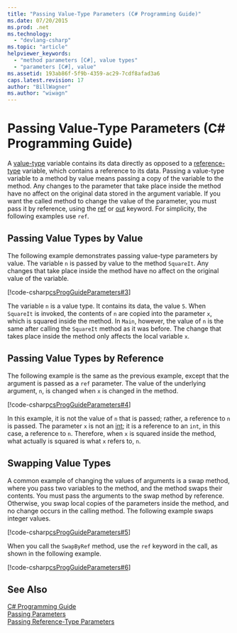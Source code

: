 ```yaml
---
title: "Passing Value-Type Parameters (C# Programming Guide)"
ms.date: 07/20/2015
ms.prod: .net
ms.technology: 
  - "devlang-csharp"
ms.topic: "article"
helpviewer_keywords: 
  - "method parameters [C#], value types"
  - "parameters [C#], value"
ms.assetid: 193ab86f-5f9b-4359-ac29-7cdf8afad3a6
caps.latest.revision: 17
author: "BillWagner"
ms.author: "wiwagn"
---
```

# Passing Value-Type Parameters (C# Programming Guide)
A [value-type](../../../csharp/language-reference/keywords/value-types.md) variable contains its data directly as opposed to a [reference-type](../../../csharp/language-reference/keywords/reference-types.md) variable, which contains a reference to its data. Passing a value-type variable to a method by value means passing a copy of the variable to the method. Any changes to the parameter that take place inside the method have no affect on the original data stored in the argument variable. If you want the called method to change the value of the parameter, you must pass it by reference, using the [ref](../../../csharp/language-reference/keywords/ref.md) or [out](../../../csharp/language-reference/keywords/out.md) keyword. For simplicity, the following examples use `ref`.  
  
## Passing Value Types by Value  
 The following example demonstrates passing value-type parameters by value. The variable `n` is passed by value to the method `SquareIt`. Any changes that take place inside the method have no affect on the original value of the variable.  
  
 [!code-csharp[csProgGuideParameters#3](../../../csharp/programming-guide/classes-and-structs/codesnippet/CSharp/passing-value-type-parameters_1.cs)]  
  
 The variable `n` is a value type. It contains its data, the value `5`. When `SquareIt` is invoked, the contents of `n` are copied into the parameter `x`, which is squared inside the method. In `Main`, however, the value of `n` is the same after calling the `SquareIt` method as it was before. The change that takes place inside the method only affects the local variable `x`.  
  
## Passing Value Types by Reference  
 The following example is the same as the previous example, except that the argument is passed as a `ref` parameter. The value of the underlying argument, `n`, is changed when `x` is changed in the method.  
  
 [!code-csharp[csProgGuideParameters#4](../../../csharp/programming-guide/classes-and-structs/codesnippet/CSharp/passing-value-type-parameters_2.cs)]  
  
 In this example, it is not the value of `n` that is passed; rather, a reference to `n` is passed. The parameter `x` is not an [int](../../../csharp/language-reference/keywords/int.md); it is a reference to an `int`, in this case, a reference to `n`. Therefore, when `x` is squared inside the method, what actually is squared is what `x` refers to, `n`.  
  
## Swapping Value Types  
 A common example of changing the values of arguments is a swap method, where you pass two variables to the method, and the method swaps their contents. You must pass the arguments to the swap method by reference. Otherwise, you swap local copies of the parameters inside the method, and no change occurs in the calling method. The following example swaps integer values.  
  
 [!code-csharp[csProgGuideParameters#5](../../../csharp/programming-guide/classes-and-structs/codesnippet/CSharp/passing-value-type-parameters_3.cs)]  
  
 When you call the `SwapByRef` method, use the `ref` keyword in the call, as shown in the following example.  
  
 [!code-csharp[csProgGuideParameters#6](../../../csharp/programming-guide/classes-and-structs/codesnippet/CSharp/passing-value-type-parameters_4.cs)]  
  
## See Also  
 [C# Programming Guide](../../../csharp/programming-guide/index.md)  
 [Passing Parameters](../../../csharp/programming-guide/classes-and-structs/passing-parameters.md)  
 [Passing Reference-Type Parameters](../../../csharp/programming-guide/classes-and-structs/passing-reference-type-parameters.md)
